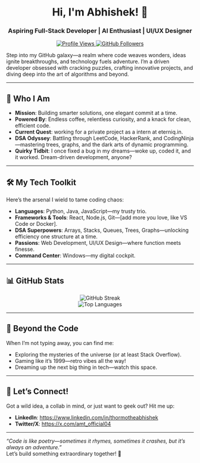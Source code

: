 
<h1 align="center">Hi, I'm Abhishek! 🚀</h1>
<h3 align="center">Aspiring Full-Stack Developer | AI Enthusiast | UI/UX Designer</h3>

<p align="center">
  <a href="https://github.com/abhi2k4">
    <img src="https://komarev.com/ghpvc/?username=abhi2k4&label=Profile%20Views&color=blue&style=flat" alt="Profile Views">
  </a>
  <a href="https://github.com/abhi2k4?tab=followers">
    <img src="https://img.shields.io/github/followers/abhi2k4?label=Followers&style=social" alt="GitHub Followers">
  </a>
</p>

Step into my GitHub galaxy—a realm where code weaves wonders, ideas ignite breakthroughs, and technology fuels adventure. I’m a driven developer obsessed with cracking puzzles, crafting innovative projects, and diving deep into the art of algorithms and beyond.

---

## 🚀 Who I Am  
- **Mission**: Building smarter solutions, one elegant commit at a time.  
- **Powered By**: Endless coffee, relentless curiosity, and a knack for clean, efficient code.  
- **Current Quest**: working for a private project as a intern at eterniq.in.  
- **DSA Odyssey**: Battling through LeetCode, HackerRank, and CodingNinja—mastering trees, graphs, and the dark arts of dynamic programming.  
- **Quirky Tidbit**: I once fixed a bug in my dreams—woke up, coded it, and it worked. Dream-driven development, anyone?  

---

## 🛠️ My Tech Toolkit  
Here’s the arsenal I wield to tame coding chaos:  
- **Languages**: Python, Java, JavaScript—my trusty trio.  
- **Frameworks & Tools**: React, Node.js, Git—[add more you love, like VS Code or Docker].  
- **DSA Superpowers**: Arrays, Stacks, Queues, Trees, Graphs—unlocking efficiency one structure at a time.  
- **Passions**: Web Development, UI/UX Design—where function meets finesse.  
- **Command Center**: Windows—my digital cockpit.  

---

## 📊 GitHub Stats

<div align="center">
  <img src="https://streak-stats.demolab.com?user=abhi2k4&theme=dark&border_radius=10" alt="GitHub Streak" />
</div>
<!--
<div align="center">
  <img src="https://github-readme-stats.vercel.app/api?username=abhi2k4&show_icons=true&theme=dark" alt="Abhi2k4's GitHub Stats" />
</div>-->

<div align="center">
  <img src="https://github-readme-stats.vercel.app/api/top-langs/?username=abhi2k4&layout=compact&theme=dark" alt="Top Languages" />
</div>

---

## 🌌 Beyond the Code  
When I’m not typing away, you can find me:  
- Exploring the mysteries of the universe (or at least Stack Overflow).  
- Gaming like it’s 1999—retro vibes all the way!  
- Dreaming up the next big thing in tech—watch this space.  

---

## 📡 Let’s Connect!  
Got a wild idea, a collab in mind, or just want to geek out? Hit me up:
- **LinkedIn**: https://www.linkedin.com/in/thormotheabhishek 
- **Twitter/X**: https://x.com/amt_official04 

---

*“Code is like poetry—sometimes it rhymes, sometimes it crashes, but it’s always an adventure.”*  
Let’s build something extraordinary together! 🚀  
